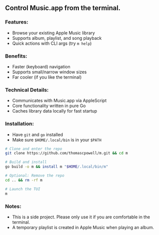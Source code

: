 ## Control Music.app from the terminal. 

### Features:
- Browse your existing Apple Music library
- Supports album, playlist, and song playback
- Quick actions with CLI args (try `m help`)

### Benefits:
- Faster (keyboard) navigation
- Supports small/narrow window sizes
- Far cooler (if you like the terminal)

### Technical Details:
- Communicates with Music.app via AppleScript
- Core functionality written in pure Go
- Caches library data locally for fast startup

### Installation:
- Have `git` and `go` installed
- Make sure `$HOME/.local/bin` is in your `$PATH`
```zsh
# Clone and enter the repo
git clone https://github.com/thomascpowell/m.git && cd m

# Build and install
go build -o m && install m "$HOME/.local/bin/m"

# Optional: Remove the repo
cd .. && rm -rf m

# Launch the TUI
m
```

### Notes:
- This is a side project. Please only use it if you are comfortable in the terminal.
- A temporary playlist is created in Apple Music when playing an album.
